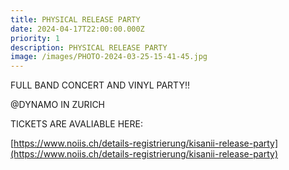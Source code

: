 ```yaml
---
title: PHYSICAL RELEASE PARTY
date: 2024-04-17T22:00:00.000Z
priority: 1
description: PHYSICAL RELEASE PARTY
image: /images/PHOTO-2024-03-25-15-41-45.jpg
---
```


FULL BAND CONCERT AND VINYL PARTY!!

@DYNAMO IN ZURICH

TICKETS ARE AVALIABLE HERE:

[https://www.noiis.ch/details-registrierung/kisanii-release-party](https://www.noiis.ch/details-registrierung/kisanii-release-party)
